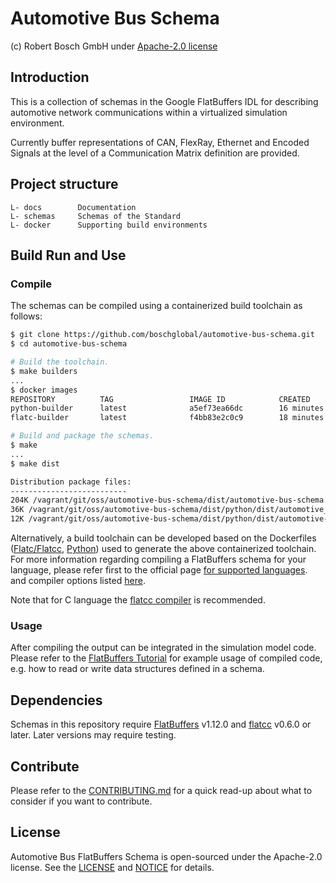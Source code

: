 <!---
  Copyright (c) 2021 for information on the respective copyright owner
  see the NOTICE file and/or the repository https://github.com/boschglobal/automotive-bus-schema

  SPDX-License-Identifier: Apache-2.0
-->

# Automotive Bus Schema

(c) Robert Bosch GmbH under [Apache-2.0 license](https://www.apache.org/licenses/LICENSE-2.0)


## Introduction

This is a collection of schemas in the Google FlatBuffers IDL for describing automotive network communications within a virtualized simulation environment.

Currently buffer representations of CAN, FlexRay, Ethernet and Encoded Signals at the level of a Communication Matrix definition are provided.


## Project structure
```
L- docs        Documentation
L- schemas     Schemas of the Standard
L- docker      Supporting build environments
```


## Build Run and Use

### Compile

The schemas can be compiled using a containerized build toolchain as follows:

```bash
$ git clone https://github.com/boschglobal/automotive-bus-schema.git
$ cd automotive-bus-schema

# Build the toolchain.
$ make builders
...
$ docker images
REPOSITORY          TAG                 IMAGE ID            CREATED             SIZE
python-builder      latest              a5ef73ea66dc        16 minutes ago      858MB
flatc-builder       latest              f4bb83e2c0c9        18 minutes ago      324MB

# Build and package the schemas.
$ make
...
$ make dist

Distribution package files:
--------------------------
204K /vagrant/git/oss/automotive-bus-schema/dist/automotive-bus-schema.tar.gz
36K /vagrant/git/oss/automotive-bus-schema/dist/python/dist/automotive_bus_schema-devel-py3-none-any.whl
12K /vagrant/git/oss/automotive-bus-schema/dist/python/dist/automotive-bus-schema-devel.tar.gz
```

Alternatively, a build toolchain can be developed based on the Dockerfiles
([Flatc/Flatcc](docker/flatc-builder/Dockerfile), [Python](docker/python-builder/Dockerfile)) used
to generate the above containerized toolchain. For more information regarding compiling a FlatBuffers schema for your
language, please refer first to the official page [for supported languages](https://google.github.io/flatbuffers/flatbuffers_support.html).
and compiler options listed [here](https://google.github.io/flatbuffers/flatbuffers_guide_using_schema_compiler.html).

Note that for C language the [flatcc compiler](https://google.github.io/flatbuffers/flatbuffers_guide_use_c.html) is recommended.


### Usage

After compiling the output can be integrated in the simulation model code. Please refer to the [FlatBuffers Tutorial](https://google.github.io/flatbuffers/flatbuffers_guide_tutorial.html) for example usage of compiled code, e.g. how to read or write data structures defined in a schema.


## Dependencies

Schemas in this repository require [FlatBuffers](https://github.com/google/flatbuffers) v1.12.0 and [flatcc](https://github.com/dvidelabs/flatcc) v0.6.0 or later. Later versions may require testing.


## Contribute

Please refer to the [CONTRIBUTING.md](./CONTRIBUTING.md) for a quick read-up about what to consider if you want to contribute.


## License

Automotive Bus FlatBuffers Schema is open-sourced under the Apache-2.0 license. See the [LICENSE](./LICENSE) and [NOTICE](./NOTICE) for details.
